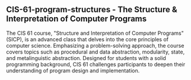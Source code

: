 ## CIS-61-program-structures - The Structure & Interpretation of Computer Programs

The CIS 61 course, "Structure and Interpretation of Computer Programs" (SICP), is an advanced class that delves into the core principles of computer science. Emphasizing a problem-solving approach, the course covers topics such as procedural and data abstraction, modularity, state, and metalinguistic abstraction. Designed for students with a solid programming background, CIS 61 challenges participants to deepen their understanding of program design and implementation.
